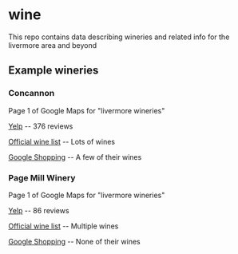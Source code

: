 # wine

This repo contains data describing wineries and related info for the livermore area and beyond

## Example wineries

### Concannon

Page 1 of Google Maps for "livermore wineries"

[Yelp](https://www.yelp.com/biz/concannon-vineyard-livermore) -- 376 reviews

[Official wine list](http://shop.concannonvineyard.com/index.cfm?method=storeproducts.showlist) -- Lots of wines

[Google Shopping](https://www.google.com/webhp#tbm=shop&q=concannon+wine) -- A few of their wines

### Page Mill Winery

Page 1 of Google Maps for "livermore wineries"

[Yelp](https://www.yelp.com/biz/page-mill-winery-livermore) -- 86 reviews

[Official wine list](https://pagemillwinery.com/wine/) -- Multiple wines

[Google Shopping](https://www.google.com/webhp#tbm=shop&q=Page+Mill+Wine) -- None of their wines
